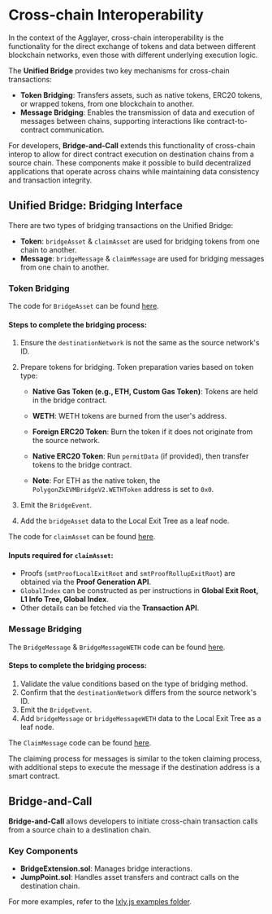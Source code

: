 <style>
   .git-revision-date-localized-plugin, .md-source-file, .md-content__button.md-icon {
      display: none;
   }
</style>

# Cross-chain Interoperability

In the context of the Agglayer, cross-chain interoperability is the functionality for the direct exchange of tokens and data between different blockchain networks, even those with different underlying execution logic. 

The **Unified Bridge** provides two key mechanisms for cross-chain transactions:

- **Token Bridging**: Transfers assets, such as native tokens, ERC20 tokens, or wrapped tokens, from one blockchain to another.
- **Message Bridging**: Enables the transmission of data and execution of messages between chains, supporting interactions like contract-to-contract communication.

For developers, **Bridge-and-Call** extends this functionality of cross-chain interop to allow for direct contract execution on destination chains from a source chain. These components make it possible to build decentralized applications that operate across chains while maintaining data consistency and transaction integrity.

## Unified Bridge: Bridging Interface

There are two types of bridging transactions on the Unified Bridge:

- **Token**: `bridgeAsset` & `claimAsset` are used for bridging tokens from one chain to another.
- **Message**: `bridgeMessage` & `claimMessage` are used for bridging messages from one chain to another.

### Token Bridging

The code for `BridgeAsset` can be found [here](https://github.com/0xPolygonHermez/zkevm-contracts/blob/main/contracts/v2/PolygonZkEVMBridgeV2.sol#L204).

#### Steps to complete the bridging process:
1. Ensure the `destinationNetwork` is not the same as the source network's ID.
2. Prepare tokens for bridging. Token preparation varies based on token type:
   - **Native Gas Token (e.g., ETH, Custom Gas Token)**: Tokens are held in the bridge contract.
   - **WETH**: WETH tokens are burned from the user's address.
   - **Foreign ERC20 Token**: Burn the token if it does not originate from the source network.
   - **Native ERC20 Token**: Run `permitData` (if provided), then transfer tokens to the bridge contract.

   - **Note**: For ETH as the native token, the `PolygonZkEVMBridgeV2.WETHToken` address is set to `0x0`.

3. Emit the `BridgeEvent`.
4. Add the `bridgeAsset` data to the Local Exit Tree as a leaf node.

The code for `claimAsset` can be found [here](https://github.com/0xPolygonHermez/zkevm-contracts/blob/main/contracts/v2/PolygonZkEVMBridgeV2.sol#L446).

#### Inputs required for `claimAsset`:
- Proofs (`smtProofLocalExitRoot` and `smtProofRollupExitRoot`) are obtained via the **Proof Generation API**.
- `GlobalIndex` can be constructed as per instructions in **Global Exit Root, L1 Info Tree, Global Index**.
- Other details can be fetched via the **Transaction API**.

### Message Bridging

The `BridgeMessage` & `BridgeMessageWETH` code can be found [here](https://github.com/0xPolygonHermez/zkevm-contracts/blob/main/contracts/v2/PolygonZkEVMBridgeV2.sol#L325).

#### Steps to complete the bridging process:
1. Validate the value conditions based on the type of bridging method.
2. Confirm that the `destinationNetwork` differs from the source network's ID.
3. Emit the `BridgeEvent`.
4. Add `bridgeMessage` or `bridgeMessageWETH` data to the Local Exit Tree as a leaf node.

The `ClaimMessage` code can be found [here](https://github.com/0xPolygonHermez/zkevm-contracts/blob/main/contracts/v2/PolygonZkEVMBridgeV2.sol#L599).

The claiming process for messages is similar to the token claiming process, with additional steps to execute the message if the destination address is a smart contract.

## Bridge-and-Call

**Bridge-and-Call** allows developers to initiate cross-chain transaction calls from a source chain to a destination chain.

### Key Components
- **BridgeExtension.sol**: Manages bridge interactions.
- **JumpPoint.sol**: Handles asset transfers and contract calls on the destination chain.

For more examples, refer to the [lxly.js examples folder](https://github.com/0xPolygon/lxly.js/tree/main/examples/lxly).

